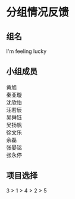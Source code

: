# 分组情况反馈

## 组名

I'm feeling lucky

## 小组成员

黄旭  
秦亚璇  
沈欣怡  
汪若辰  
吴舜钰  
吴扬帆  
徐文乐  
余磊  
张晏铭  
张永停

## 项目选择

3 > 1 > 4 > 2 > 5

